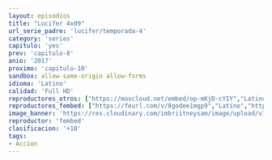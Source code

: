 ```yaml
---
layout: episodios
title: "Lucifer 4x09"
url_serie_padre: 'lucifer/temporada-4'
category: 'series'
capitulo: 'yes'
prev: 'capitulo-8'
anio: '2017'
proximo: 'capitulo-10'
sandbox: allow-same-origin allow-forms
idioma: 'Latino'
calidad: 'Full HD'
reproductores_otros: ["https://movcloud.net/embed/op-mKjD-cYIY","Latino"]
reproductores_fembed: ["https://feurl.com/v/8godee1mgp9","Latino","https://feurl.com/v/yx93kkrp3qo","Latino","https://feurl.com/v/mz9k32znm1v","Latino","https://feurl.com/v/w31j6cnql24-yxz","Latino"]
image_banner: 'https://res.cloudinary.com/imbriitneysam/image/upload/v1546476989/punisher-banner-min.jpg'
reproductor: 'fembed'
clasificacion: '+10'
tags:
- Accion
---
```












